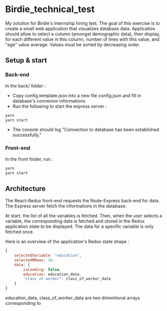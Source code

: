 # Birdie_technical_test
My solution for Birdie's internship hiring test. 
The goal of this exercise is to create a small web application that visualizes database data.
Application should allow to select a column (amongst demographic data), then display, for each different value in this column, number of lines with this value, and "age" value average. Values must be sorted by decreasing order. 

## Setup & start
### Back-end
In the back/ folder :
* Copy config.template.json into a new file config.json and fill in database's connexion informations
* Run the following to start the express server :
```bash
yarn 
yarn start
```
* The console should log "Connection to database has been established successfully."

### Front-end
In the front folder, run :
```bash
yarn 
yarn start
```

## Architecture
The React-Redux front-end requests the Node-Express back-end for data. 
The Express server fetch the informations in the database.

At start, the list of all the variables is fetched. Then, when the user selects a variable, the corresponding data is fetched and stored in the Redux application state to be displayed. The data for a specific variable is only fetched once.

Here is an overview of the application's Redux state shape :
```js
{
    selectedVariable: "education",
    selectedNRows: 10,
    data: {
        isLoading: false,
        education: education_data,
        "class of worker": class_of_worker_data 
    }
}
```
education_data, class_of_worker_data are two dimentional arrays corresponding to 
